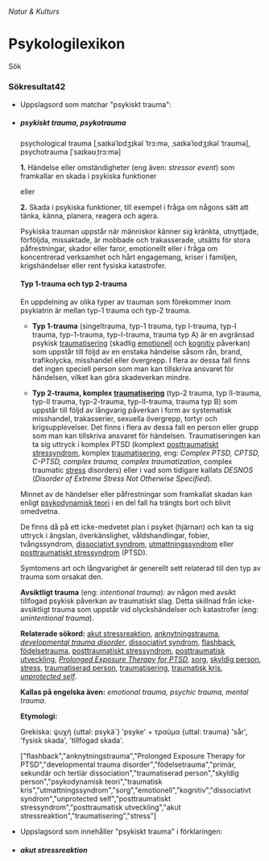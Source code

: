 ###### Natur & Kulturs

# Psykologilexikon

Sök

### Sökresultat42

- Uppslagsord som matchar "psykiskt trauma":
- ##### psykiskt trauma, psykotrauma
    
    psychological trauma \[ˌsaɪkəˈlɒdʒɪkəl ˈtrɔ:mə, ˌsaɪkəˈlɒdʒɪkəl ˈtraʊmə\], psychotrauma \[ˈsaɪkəʊˌtrɔ:mə\]  
    
    **1.** Händelse eller omständigheter (eng även: _stressor event_) som framkallar en skada i psykiska funktioner
    
    eller
    
    **2.** Skada i psykiska funktioner, till exempel i fråga om någons sätt att tänka, känna, planera, reagera och agera.
    
    Psykiska trauman uppstår när människor känner sig kränkta, utnyttjade, förföljda, missaktade, är mobbade och trakasserade, utsätts för stora påfrestningar, skador eller faror, emotionellt eller i fråga om koncentrerad verksamhet och hårt engagemang, kriser i familjen, krigshändelser eller rent fysiska katastrofer.
    
    #### Typ 1-trauma och typ 2-trauma  
    
    En uppdelning av olika typer av trauman som förekommer inom psykiatrin är mellan typ-1 trauma och typ-2 trauma.
    
    - **Typ 1-trauma** (singeltrauma, typ-1 trauma, typ I-trauma, typ-I trauma, typ-1-trauma, typ-I-trauma, trauma typ A) är en avgränsad psykisk [](https://www.psykologiguiden.se/psykologilexikon/?Lookup=traumatisering)[traumatisering](https://www.psykologiguiden.se/psykologilexikon/?Lookup=traumatisering) (skadlig [](https://www.psykologiguiden.se/psykologilexikon/?Lookup=emotionell)[emotionell](https://www.psykologiguiden.se/psykologilexikon/?Lookup=emotionell) och [](https://www.psykologiguiden.se/psykologilexikon/?Lookup=kognitiv)[kognitiv](https://www.psykologiguiden.se/psykologilexikon/?Lookup=kognitiv) påverkan) som uppstår till följd av en enstaka händelse såsom rån, brand, trafikolycka, misshandel eller övergrepp. I flera av dessa fall finns det ingen speciell person som man kan tillskriva ansvaret för händelsen, vilket kan göra skadeverkan mindre.
    
    - **Typ 2-trauma, komplex [](https://www.psykologiguiden.se/psykologilexikon/?Lookup=traumatisering)[traumatisering](https://www.psykologiguiden.se/psykologilexikon/?Lookup=traumatisering)** (typ-2 trauma, typ II-trauma, typ-II trauma, typ-2-trauma, typ-II-trauma, trauma typ B) som uppstår till följd av långvarig påverkan i form av systematisk misshandel, trakasserier, sexuella övergrepp, tortyr och krigsupplevelser. Det finns i flera av dessa fall en person eller grupp som man kan tillskriva ansvaret för händelsen. Traumatiseringen kan ta sig uttryck i komplex PTSD (komplext [posttraumatiskt stressyndrom](https://www.psykologiguiden.se/psykologilexikon/?Lookup=posttraumatiskt%20stressyndrom), komplex [](https://www.psykologiguiden.se/psykologilexikon/?Lookup=traumatisering)[traumatisering](https://www.psykologiguiden.se/psykologilexikon/?Lookup=traumatisering), eng: _Complex PTSD, CPTSD, C-PTSD, complex trauma,_ _complex traumatization_, complex traumatic [](https://www.psykologiguiden.se/psykologilexikon/?Lookup=stress)[stress](https://www.psykologiguiden.se/psykologilexikon/?Lookup=stress) disorders) eller i vad som tidigare kallats _DESNOS_ (_Disorder of Extreme Stress Not Otherwise Specified_).  
        
    
    Minnet av de händelser eller påfrestningar som framkallat skadan kan enligt [psykodynamisk teori](https://www.psykologiguiden.se/psykologilexikon/?Lookup=psykodynamisk%20teori) i en del fall ha trängts bort och blivit omedvetna.  
    
    De finns då på ett icke-medvetet plan i psyket (hjärnan) och kan ta sig uttryck i ängslan, överkänslighet, våldshandlingar, fobier, tvångssyndrom, [dissociativt syndrom](https://www.psykologiguiden.se/psykologilexikon/?Lookup=dissociativt%20syndrom), [](https://www.psykologiguiden.se/psykologilexikon/?Lookup=utmattningssyndrom)[utmattningssyndrom](https://www.psykologiguiden.se/psykologilexikon/?Lookup=utmattningssyndrom) eller [posttraumatiskt stressyndrom](https://www.psykologiguiden.se/psykologilexikon/?Lookup=posttraumatiskt%20stressyndrom) (PTSD).  
    
    Symtomens art och långvarighet är generellt sett relaterad till den typ av trauma som orsakat den.
    
    **Avsiktligt trauma** (eng: _intentional trauma_): av någon med avsikt tillfogad psykisk påverkan av traumatiskt slag. Detta skillnad från icke-avsiktligt trauma som uppstår vid olyckshändelser och katastrofer (eng: _unintentional trauma_).  
    
    **Relaterade sökord:** [akut stressreaktion](https://www.psykologiguiden.se/psykologilexikon/?Lookup=akut%20stressreaktion), [](https://www.psykologiguiden.se/psykologilexikon/?Lookup=anknytningstrauma)[anknytningstrauma](https://www.psykologiguiden.se/psykologilexikon/?Lookup=anknytningstrauma), _[developmental trauma disorder](https://www.psykologiguiden.se/psykologilexikon/?Lookup=developmental%20trauma%20disorder)_, [dissociativt syndrom](https://www.psykologiguiden.se/psykologilexikon/?Lookup=dissociativt%20syndrom), [](https://www.psykologiguiden.se/psykologilexikon/?Lookup=flashback)[flashback](https://www.psykologiguiden.se/psykologilexikon/?Lookup=flashback), [](https://www.psykologiguiden.se/psykologilexikon/?Lookup=f%C3%B6delsetrauma)[födelsetrauma](https://www.psykologiguiden.se/psykologilexikon/?Lookup=f%C3%B6delsetrauma), [posttraumatiskt stressyndrom](https://www.psykologiguiden.se/psykologilexikon/?Lookup=posttraumatiskt%20stressyndrom), [posttraumatisk utveckling](https://www.psykologiguiden.se/psykologilexikon/?Lookup=posttraumatisk%20utveckling), _[Prolonged Exposure Therapy for PTSD](https://www.psykologiguiden.se/psykologilexikon/?Lookup=Prolonged%20Exposure%20Therapy%20for%20PTSD),_ [](https://www.psykologiguiden.se/psykologilexikon/?Lookup=sorg)[sorg](https://www.psykologiguiden.se/psykologilexikon/?Lookup=sorg), [skyldig person](https://www.psykologiguiden.se/psykologilexikon/?Lookup=skyldig%20person), [](https://www.psykologiguiden.se/psykologilexikon/?Lookup=stress)[stress](https://www.psykologiguiden.se/psykologilexikon/?Lookup=stress), [traumatiserad person](https://www.psykologiguiden.se/psykologilexikon/?Lookup=traumatiserad%20person), [](https://www.psykologiguiden.se/psykologilexikon/?Lookup=traumatisering)[traumatisering](https://www.psykologiguiden.se/psykologilexikon/?Lookup=traumatisering), [traumatisk kris](https://www.psykologiguiden.se/psykologilexikon/?Lookup=traumatisk%20kris), _[unprotected self](https://www.psykologiguiden.se/psykologilexikon/?Lookup=unprotected%20self)_.
    
    **Kallas på engelska även:** _emotional trauma, psychic trauma, mental trauma_.
    
    **Etymologi:**
    
    Grekiska: ψυχή {uttal: psykä´} 'psyke' + τραῦμα {uttal: trauma} 'sår', 'fysisk skada', 'tillfogad skada'.
    
    \["flashback","anknytningstrauma","Prolonged Exposure Therapy for PTSD","developmental trauma disorder","födelsetrauma","primär, sekundär och tertiär dissociation","traumatiserad person","skyldig person","psykodynamisk teori","traumatisk kris","utmattningssyndrom","sorg","emotionell","kognitiv","dissociativt syndrom","unprotected self","posttraumatiskt stressyndrom","posttraumatisk utveckling","akut stressreaktion","traumatisering","stress"\]
    
- Uppslagsord som innehåller "psykiskt trauma" i förklaringen:
- ##### akut stressreaktion
    
